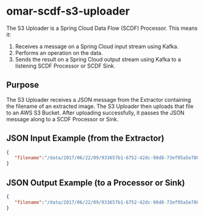# omar-scdf-s3-uploader
The S3 Uploader is a Spring Cloud Data Flow (SCDF) Processor.
This means it:
1. Receives a message on a Spring Cloud input stream using Kafka.
2. Performs an operation on the data.
3. Sends the result on a Spring Cloud output stream using Kafka to a listening SCDF Processor or SCDF Sink.

## Purpose
The S3 Uploader receives a JSON message from the Extractor containing the filename of an extracted image. The S3 Uploader then uploads that file to an AWS S3 Bucket. After uploading successfully, it passes the JSON message along to a SCDF Processor or Sink.

## JSON Input Example (from the Extractor)
```json
{
   "filename":"/data/2017/06/22/09/933657b1-6752-42dc-98d8-73ef95a5e780/12345/SCDFTestImages/tiff/14SEP12113301-M1BS-053951940020_01_P001.TIF"
}
```

## JSON Output Example (to a Processor or Sink)
```json
{
   "filename":"/data/2017/06/22/09/933657b1-6752-42dc-98d8-73ef95a5e780/12345/SCDFTestImages/tiff/14SEP12113301-M1BS-053951940020_01_P001.TIF"
}
```
